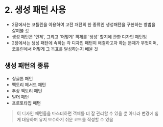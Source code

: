 # 2. 생성 패턴 사용
- 2장에서는 코틀린을 이용하여 고전 패턴의 한 종류인 생성패턴을 구현하는 방법을 살펴볼 것
- 생성 패턴은 '언제', 그리고 '어떻게' 객체를 '생성' 할지에 관한 디자인 패턴임
- 2장에서는 생성 패턴에 속하는 각 디자인 패턴이 해결하고자 하는 문제가 무엇이며, 코틀린에서 어떻게 그 목표를 달성하는지 배울 것

## 생성 패턴의 종류
- 싱글톤 패턴
- 팩토리 메서드 패턴
- 추상 팩토리 패턴
- 빌더 패턴
- 프로토타입 패턴
> 이 디자인 패턴들을 마스터하면 객체를 더 잘 관리할 수 있을 뿐 아니라 변경에 쉽게 대응하며 유지 보수하기 쉬운 코드를 작성할 수 있음


